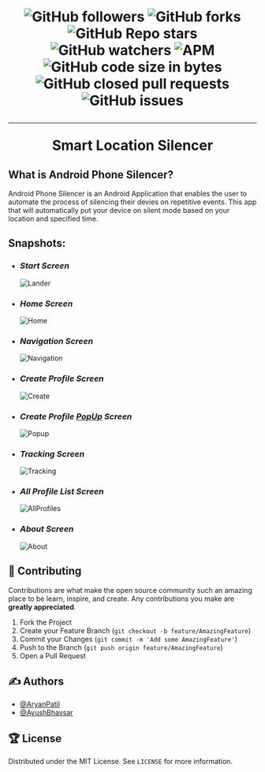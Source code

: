 <h1 align="center">

![GitHub followers](https://img.shields.io/github/followers/aryanp45-temp?color=Blue&style=social)
![GitHub forks](https://img.shields.io/github/forks/aryanp45-temp/Android-phone-silencer?style=social)
![GitHub Repo stars](https://img.shields.io/github/stars/aryanp45-temp/Android-phone-silencer?style=social)
![GitHub watchers](https://img.shields.io/github/watchers/aryanp45-temp/Android-phone-silencer?style=social)
![APM](https://img.shields.io/apm/l/vim-mode?style=social)  
![GitHub code size in bytes](https://img.shields.io/github/languages/code-size/aryanp45-temp/Android-phone-silencer)
![GitHub closed pull requests](https://img.shields.io/github/issues-pr-closed/aryanp45-temp/Android-phone-silencer?label=Pull%20Requests)
![GitHub issues](https://img.shields.io/github/issues/aryanp45-temp/Android-phone-silencer?label=Issues)
<hr>

**Smart Location Silencer**
</h1>

## What is Android Phone Silencer?

Android Phone Silencer is an Android Application that enables the user to automate the process of silencing their devies on repetitive events. This app that will automatically put your device on silent mode based on your location and specified time.

## **Snapshots:**

- ### ___Start Screen___
    ![Lander](https://raw.githubusercontent.com/aryanp45-temp/Android-phone-silencer/main/screenshots(Readme)/1_startPage.png)

- ### ___Home Screen___
    ![Home](https://raw.githubusercontent.com/aryanp45-temp/Android-phone-silencer/main/screenshots(Readme)/2_homePage.png)

- ### ___Navigation Screen___
    ![Navigation](https://raw.githubusercontent.com/aryanp45-temp/Android-phone-silencer/main/screenshots(Readme)/3_listScreen.png)

- ### ___Create Profile Screen___
    ![Create](https://raw.githubusercontent.com/aryanp45-temp/Android-phone-silencer/main/screenshots(Readme)/4_createScreen.png)

- ### ___Create Profile <u>PopUp</u> Screen___
    ![Popup](https://raw.githubusercontent.com/aryanp45-temp/Android-phone-silencer/main/screenshots(Readme)/5_createProfilePopup.png)

- ### ___Tracking  Screen___
    ![Tracking](https://raw.githubusercontent.com/aryanp45-temp/Android-phone-silencer/main/screenshots(Readme)/6_trackingScreen.png)

- ### ___All Profile List Screen___
    ![AllProfiles](https://raw.githubusercontent.com/aryanp45-temp/Android-phone-silencer/main/screenshots(Readme)/7_allProfileScreen.png)

- ### ___About Screen___
    ![About](https://raw.githubusercontent.com/aryanp45-temp/Android-phone-silencer/main/screenshots(Readme)/8_aboutScreen.png)

  <!-- CONTRIBUTING -->

## 📝 Contributing

Contributions are what make the open source community such an amazing place to be learn, inspire, and create. Any contributions you make are **greatly appreciated**.

1. Fork the Project
2. Create your Feature Branch (`git checkout -b feature/AmazingFeature`)
3. Commit your Changes (`git commit -m 'Add some AmazingFeature'`)
4. Push to the Branch (`git push origin feature/AmazingFeature`)
5. Open a Pull Request

## ✍️ Authors

- [@AryanPatil](https://www.github.com/aryanp45-temp)
- [@AyushBhavsar](https://www.github.com/AyushBhavsar)

  
<!-- LICENSE -->

## 🏆 License

Distributed under the MIT License. See `LICENSE` for more information.
